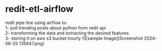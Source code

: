 
# redit-etl-airflow
redit pipe line using airflow to: 
 <br>
 1- pull trending posts about python from redit api
 <br>
 2- transforming the data and extracting the desired features
 <br>
 3- storing it on aws s3 bucket hourly
 ![Example Image](Screenshot 2024-06-25 135647.png)
